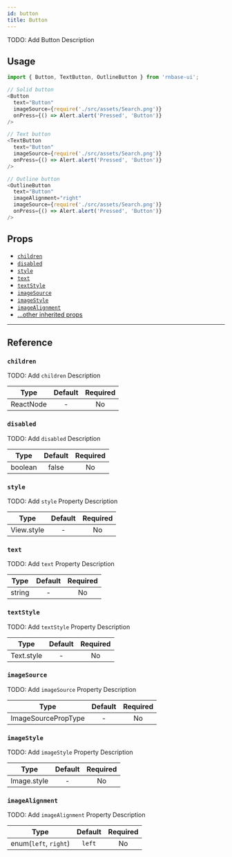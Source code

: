 ```yaml
---
id: button
title: Button
---
```


TODO: Add Button Description

## Usage

```js
import { Button, TextButton, OutlineButton } from 'rnbase-ui';

// Solid button
<Button
  text="Button"
  imageSource={require('./src/assets/Search.png')}
  onPress={() => Alert.alert('Pressed', 'Button')}
/>

// Text button
<TextButton
  text="Button"
  imageSource={require('./src/assets/Search.png')}
  onPress={() => Alert.alert('Pressed', 'Button')}
/>

// Outline button
<OutlineButton
  text="Button"
  imageAlignment="right"
  imageSource={require('./src/assets/Search.png')}
  onPress={() => Alert.alert('Pressed', 'Button')}
/>
```

## Props

- [`children`](#children)
- [`disabled`](#disabled)
- [`style`](#style)
- [`text`](#text)
- [`textStyle`](#textstyle)
- [`imageSource`](#imagesource)
- [`imageStyle`](#imagestyle)
- [`imageAlignment`](#imagealignment)
- [...other inherited props](https://facebook.github.io/react-native/docs/touchableopacity#reference)

---

## Reference

### `children`

TODO: Add `children` Description

| Type      | Default | Required |
| :-------: | :-----: | :------: |
| ReactNode | -       | No       |

### `disabled`

TODO: Add `disabled` Description

| Type    | Default | Required |
| :-----: | :-----: | :------: |
| boolean | false   | No       |

### `style`

TODO: Add `style` Property Description

| Type       | Default | Required |
| :--------: | :-----: | :------: |
| View.style | -       | No       |

### `text`

TODO: Add `text` Property Description

| Type   | Default | Required |
| :----: | :-----: | :------: |
| string | -       | No       |

### `textStyle`

TODO: Add `textStyle` Property Description

| Type       | Default | Required |
| :--------: | :-----: | :------: |
| Text.style | -       | No       |

### `imageSource`

TODO: Add `imageSource` Property Description

| Type                | Default | Required |
| :-----------------: | :-----: | :------: |
| ImageSourcePropType | -       | No       |

### `imageStyle`

TODO: Add `imageStyle` Property Description

| Type        | Default | Required |
| :---------: | :-----: | :------: |
| Image.style | -       | No       |

### `imageAlignment`

TODO: Add `imageAlignment` Property Description

| Type                  | Default | Required |
| :-------------------: | :-----: | :------: |
| enum(`left`, `right`) | `left`  | No       |
